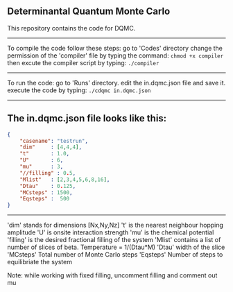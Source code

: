 ## Determinantal Quantum Monte Carlo
This repository contains the code for DQMC. 

----------------------------------------------
To compile the code follow these steps: 
go to 'Codes' directory 
change the permission of the 'compiler' file by typing the command: 
`chmod +x compiler`
then excute the compiler script by typing: 
`./compiler`

----------------------------------------------
To run the code: 
go to 'Runs' directory.
edit the in.dqmc.json file and save it.
execute the code by typing: 
`./cdqmc in.dqmc.json`

----------------------------------------------
The in.dqmc.json file looks like this: 
----------------------------------------------
```json
{
    "casename": "testrun",
    "dim"     : [4,4,4],
    "t"       : 1.0,
    "U"       : 6,
    "mu"      : 3, 
    "//filling" : 0.5,
    "Mlist"   : [2,3,4,5,6,8,16],
    "Dtau"    : 0.125,
    "MCsteps" : 1500,
    "Eqsteps" :  500
}
```
----------------------------------------------
'dim' stands for dimensions [Nx,Ny,Nz]
't'   is the nearest neighbour hopping amplitude
'U'   is onsite interaction strength
'mu'  is the chemical potential
'filling' is the desired fractional filling of the system
'Mlist' contains a list of number of slices of beta. Temperature  = 1/(Dtau*M)
'Dtau'  width of the slice
'MCsteps' Total number of Monte Carlo steps
'Eqsteps' Number of steps to equilibriate the system

Note: while working with fixed filling, uncomment filling and comment out mu

